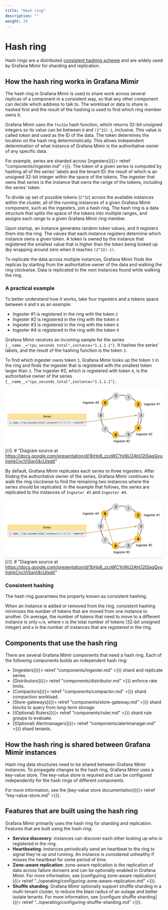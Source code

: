 ```yaml
---
title: "Hash ring"
description: ""
weight: 20
---
```


# Hash ring

Hash rings are a distributed [consistent hashing scheme](https://en.wikipedia.org/wiki/Consistent_hashing) and are widely used by Grafana Mimir for sharding and replication.

## How the hash ring works in Grafana Mimir

The hash ring in Grafana Mimir is used to share work across several replicas of a component in a consistent way, so that any other component can decide which address to talk to.
The workload or data to share is hashed first and the result of the hashing is used to find which ring member owns it.

Grafana Mimir uses the `fnv32a` hash function, which returns 32-bit unsigned integers so its value can be between `0` and `(2^32)-1`, inclusive.
This value is called _token_ and used as the ID of the data.
The token determines the location on the hash ring deterministically.
This allows independent determination of what instance of Grafana Mimir is the authoritative owner of any specific data.

For example, series are sharded across [ingesters]({{< relref "components/ingester.md" >}}).
The token of a given series is computed by hashing all of the series’ labels and the tenant ID: the result of which is an unsigned 32-bit integer within the space of the tokens.
The ingester that owns that series is the instance that owns the range of the tokens, including the series' token.

To divide up set of possible tokens (`2^32`) across the available instances within the cluster, all of the running instances of a given Grafana Mimir component, such as the ingesters, join a hash ring.
The hash ring is a data structure that splits the space of the tokens into multiple ranges, and assigns each range to a given Grafana Mimir ring member.

Upon startup, an instance generates random token values, and it registers them into the ring.
The values that each instance registers determine which instance owns a given token.
A token is owned by the instance that registered the smallest value that is higher than the token being looked up (by wrapping around zero when it reaches `(2^32)-1)`.

To replicate the data across multiple instances, Grafana Mimir finds the replicas by starting from the authoritative owner of the data and walking the ring clockwise.
Data is replicated to the next instances found while walking the ring.

### A practical example

To better understand how it works, take four ingesters and a tokens space between `0` and `9` as an example:

- Ingester #1 is registered in the ring with the token `2`
- Ingester #2 is registered in the ring with the token `4`
- Ingester #3 is registered in the ring with the token `6`
- Ingester #4 is registered in the ring with the token `9`

Grafana Mimir receives an incoming sample for the series `{__name__="cpu_seconds_total",instance="1.1.1.1"}`.
It hashes the series’ labels, and the result of the hashing function is the token `3`.

To find which ingester owns token `3`, Grafana Mimir looks up the token `3` in the ring and finds the ingester that is registered with the smallest token larger than `3`.
The ingester #2, which is registered with token `4`, is the authoritative owner of the series `{__name__="cpu_seconds_total",instance="1.1.1.1"}`.

![Hash ring without replication](../images/hash-ring-without-replication.png)
[//]: # "Diagram source at https://docs.google.com/presentation/d/1bHp8_zcoWCYoNU2AhO2lSagQyuIrghkCncViSqn14cU/edit"

By default, Grafana Mimir replicates each series to three ingesters.
After finding the authoritative owner of the series, Grafana Mimir continues to walk the ring clockwise to find the remaining two instances where the series should be replicated.
In the example that follows, the series are replicated to the instances of `Ingester #3` and `Ingester #4`.

![Hash ring with replication](../images/hash-ring-with-replication.png)
[//]: # "Diagram source at https://docs.google.com/presentation/d/1bHp8_zcoWCYoNU2AhO2lSagQyuIrghkCncViSqn14cU/edit"

### Consistent hashing

The hash ring guarantees the property known as consistent hashing.

When an instance is added or removed from the ring, consistent hashing minimizes the number of tokens that are moved from one instance to another.
On average, the number of tokens that need to move to a different instance is only `n/m`, where `n` is the total number of tokens (32-bit unsigned integer) and `m` is the number of instances that are registered in the ring.

## Components that use the hash ring

There are several Grafana Mimir components that need a hash ring.
Each of the following components builds an independent hash ring:

- [Ingesters]({{< relref "components/ingester.md" >}}) shard and replicate series.
- [Distributors]({{< relref "components/distributor.md" >}}) enforce rate limits.
- [Compactors]({{< relref "components/compactor.md" >}}) shard compaction workload.
- [Store-gateways]({{< relref "components/store-gateway.md" >}}) shard blocks to query from long-term storage.
- [(Optional) Rulers]({{< relref "components/ruler.md" >}}) shard rule groups to evaluate.
- [(Optional) Alertmanagers]({{< relref "components/alertmanager.md" >}}) shard tenants.

## How the hash ring is shared between Grafana Mimir instances

Hash ring data structures need to be shared between Grafana Mimir instances.
To propagate changes to the hash ring, Grafana Mimir uses a key-value store.
The key-value store is required and can be configured independently for the hash rings of different components.

For more information, see the [key-value store documentation]({{< relref "key-value-store.md" >}}).

## Features that are built using the hash ring

Grafana Mimir primarily uses the hash ring for sharding and replication.
Features that are built using the hash ring:

- **Service discovery**: instances can discover each other looking up who is registered in the ring.
- **Heartbeating**: instances periodically send an heartbeat to the ring to signal they're up and running. An instance is considered unhealthy if misses the heartbeat for some period of time.
- **Zone-aware replication**: zone-aware replication is the replication of data across failure domains and can be optionally enabled in Grafana Mimir. For more information, see [configuring zone-aware replication]({{< relref "../operating/configuring-zone-aware-replication.md" >}}).
- **Shuffle sharding**: Grafana Mimir optionally support shuffle sharding in a multi-tenant cluster, to reduce the blast radius of an outage and better isolate tenants. For more information, see [configure shuffle sharding]({{< relref "../operating/configuring-shuffle-sharding.md" >}}).
